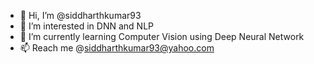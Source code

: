 - 👋 Hi, I’m @siddharthkumar93
- 👀 I’m interested in DNN and NLP
- 🌱 I’m currently learning Computer Vision using Deep Neural Network 
- 📫 Reach me @siddharthkumar93@yahoo.com

<!---
siddharthkumar93/siddharthkumar93 is a ✨ special ✨ repository because its `README.md` (this file) appears on your GitHub profile.
You can click the Preview link to take a look at your changes.
--->
